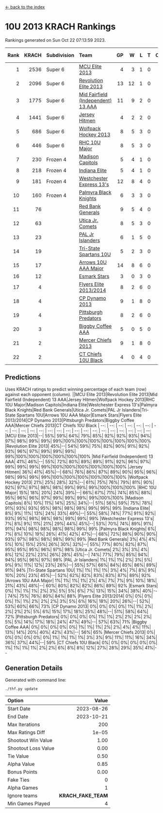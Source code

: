 [<- back to the index](readme.md)
# 10U 2013 KRACH Rankings
Rankings generated on Sun Oct 22 07:13:59 2023.

Rank|KRACH|Subdivision|Team|GP|W|L|T|OTW|OTL|SoS|Exp Wins|Win Diff
---:|---:|:---|:---|---:|---:|---:|---:|---:|---:|---:|---:|---:
1|2536|Super 6|[MCU Elite 2013](https://gamesheetstats.com/seasons/3664/teams/140889/schedule)|4|3|1|0|0|0|851|3.8|-0.0
2|2096|Super 6|[Revolution Elite 2013](https://gamesheetstats.com/seasons/3664/teams/140904/schedule)|13|12|1|0|2|0|292|12.8|-0.0
3|1775|Super 6|[Mid Fairfield (Independent) 13 AAA](https://gamesheetstats.com/seasons/3664/teams/140891/schedule)|11|9|2|0|0|0|584|9.8|-0.0
4|1441|Super 6|[Jersey Hitmen](https://gamesheetstats.com/seasons/3664/teams/140893/schedule)|4|2|2|0|0|0|1507|2.8|-0.0
5|686|Super 6|[Wolfpack Hockey 2013](https://gamesheetstats.com/seasons/3664/teams/140894/schedule)|8|5|3|0|0|0|808|5.8|-0.0
6|446|Super 6|[RHC 10U Major](https://gamesheetstats.com/seasons/3664/teams/140895/schedule)|8|5|3|0|1|0|640|5.8|-0.0
7|230|Frozen 4|[Madison Capitols](https://gamesheetstats.com/seasons/3664/teams/162460/schedule)|5|4|1|0|1|0|80|4.9|0.0
8|218|Frozen 4|[Indiana Elite](https://gamesheetstats.com/seasons/3664/teams/144358/schedule)|5|4|1|0|0|0|81|4.9|0.0
9|181|Frozen 4|[Westchester Express 13's](https://gamesheetstats.com/seasons/3664/teams/140899/schedule)|12|8|4|0|0|0|441|8.8|-0.0
10|160|Frozen 4|[Palmyra Black Knights](https://gamesheetstats.com/seasons/3664/teams/140906/schedule)|6|3|3|0|0|1|325|3.8|-0.0
11|76||[Red Bank Generals](https://gamesheetstats.com/seasons/3664/teams/140896/schedule)|9|5|4|0|0|2|340|5.8|-0.0
12|63||[Utica Jr. Comets](https://gamesheetstats.com/seasons/3664/teams/140900/schedule)|8|5|3|0|1|0|62|5.8|-0.0
13|23||[PAL Jr Islanders](https://gamesheetstats.com/seasons/3664/teams/140903/schedule)|6|1|5|0|1|0|892|1.8|-0.0
14|19||[Tri-State Spartans 10U](https://gamesheetstats.com/seasons/3664/teams/144359/schedule)|5|2|3|0|0|1|114|2.9|0.0
15|17||[Arrows 10U AAA Major](https://gamesheetstats.com/seasons/3664/teams/140902/schedule)|14|8|6|0|0|1|76|8.9|0.0
16|12||[Esmark Stars](https://gamesheetstats.com/seasons/3664/teams/140905/schedule)|3|0|3|0|0|0|1573|0.9|0.0
17|4||[Flyers Elite 2013/2014](https://gamesheetstats.com/seasons/3664/teams/140898/schedule)|8|2|6|0|0|0|54|2.9|0.0
18|4||[CP Dynamo 2013](https://gamesheetstats.com/seasons/3664/teams/140901/schedule)|9|1|8|0|0|1|599|1.9|0.0
19|4||[Pittsburgh Predators](https://gamesheetstats.com/seasons/3664/teams/140907/schedule)|8|2|6|0|0|0|503|2.9|0.0
20|3||[Biggby Coffee AAA](https://gamesheetstats.com/seasons/3664/teams/144357/schedule)|5|0|5|0|0|0|118|0.9|0.0
21|2||[Mercer Chiefs 2013](https://gamesheetstats.com/seasons/3664/teams/140897/schedule)|9|1|8|0|0|0|386|1.9|0.0
22|2||[CT Chiefs 10U Black](https://gamesheetstats.com/seasons/3664/teams/140892/schedule)|4|0|4|0|0|0|44|0.9|0.0

## Predictions
Uses KRACH ratings to predict winning percentage of each team (row) against each opponent (column).
||MCU Elite 2013|Revolution Elite 2013|Mid Fairfield (Independent) 13 AAA|Jersey Hitmen|Wolfpack Hockey 2013|RHC 10U Major|Madison Capitols|Indiana Elite|Westchester Express 13's|Palmyra Black Knights|Red Bank Generals|Utica Jr. Comets|PAL Jr Islanders|Tri-State Spartans 10U|Arrows 10U AAA Major|Esmark Stars|Flyers Elite 2013/2014|CP Dynamo 2013|Pittsburgh Predators|Biggby Coffee AAA|Mercer Chiefs 2013|CT Chiefs 10U Black
| --: | --: | --: | --: | --: | --: | --: | --: | --: | --: | --: | --: | --: | --: | --: | --: | --: | --: | --: | --: | --: | --: | --: 
|MCU Elite 2013|--| 55%| 59%| 64%| 79%| 85%| 92%| 92%| 93%| 94%| 97%| 98%| 99%| 99%| 99%|100%|100%|100%|100%|100%|100%|100%
|Revolution Elite 2013| 45%|--| 54%| 59%| 75%| 82%| 90%| 91%| 92%| 93%| 96%| 97%| 99%| 99%| 99%| 99%|100%|100%|100%|100%|100%|100%
|Mid Fairfield (Independent) 13 AAA| 41%| 46%|--| 55%| 72%| 80%| 89%| 89%| 91%| 92%| 96%| 97%| 99%| 99%| 99%| 99%|100%|100%|100%|100%|100%|100%
|Jersey Hitmen| 36%| 41%| 45%|--| 68%| 76%| 86%| 87%| 89%| 90%| 95%| 96%| 98%| 99%| 99%| 99%|100%|100%|100%|100%|100%|100%
|Wolfpack Hockey 2013| 21%| 25%| 28%| 32%|--| 61%| 75%| 76%| 79%| 81%| 90%| 92%| 97%| 97%| 98%| 98%| 99%| 99%| 99%|100%|100%|100%
|RHC 10U Major| 15%| 18%| 20%| 24%| 39%|--| 66%| 67%| 71%| 74%| 85%| 88%| 95%| 96%| 96%| 97%| 99%| 99%| 99%| 99%|100%|100%
|Madison Capitols|  8%| 10%| 11%| 14%| 25%| 34%|--| 51%| 56%| 59%| 75%| 78%| 91%| 93%| 93%| 95%| 98%| 98%| 98%| 99%| 99%| 99%
|Indiana Elite|  8%|  9%| 11%| 13%| 24%| 33%| 49%|--| 55%| 58%| 74%| 77%| 91%| 92%| 93%| 95%| 98%| 98%| 98%| 99%| 99%| 99%
|Westchester Express 13's|  7%|  8%|  9%| 11%| 21%| 29%| 44%| 45%|--| 53%| 70%| 74%| 89%| 91%| 91%| 94%| 98%| 98%| 98%| 98%| 99%| 99%
|Palmyra Black Knights|  6%|  7%|  8%| 10%| 19%| 26%| 41%| 42%| 47%|--| 68%| 72%| 88%| 90%| 90%| 93%| 97%| 98%| 98%| 98%| 99%| 99%
|Red Bank Generals|  3%|  4%|  4%|  5%| 10%| 15%| 25%| 26%| 30%| 32%|--| 55%| 77%| 80%| 82%| 87%| 95%| 95%| 95%| 96%| 97%| 98%
|Utica Jr. Comets|  2%|  3%|  3%|  4%|  8%| 12%| 22%| 23%| 26%| 28%| 45%|--| 74%| 77%| 79%| 85%| 94%| 94%| 95%| 96%| 97%| 98%
|PAL Jr Islanders|  1%|  1%|  1%|  2%|  3%|  5%|  9%|  9%| 11%| 12%| 23%| 26%|--| 55%| 57%| 66%| 84%| 85%| 86%| 89%| 91%| 94%
|Tri-State Spartans 10U|  1%|  1%|  1%|  1%|  3%|  4%|  7%|  8%|  9%| 10%| 20%| 23%| 45%|--| 52%| 62%| 82%| 83%| 83%| 87%| 89%| 92%
|Arrows 10U AAA Major|  1%|  1%|  1%|  1%|  2%|  4%|  7%|  7%|  9%| 10%| 18%| 21%| 43%| 48%|--| 60%| 80%| 82%| 82%| 86%| 89%| 92%
|Esmark Stars|  0%|  1%|  1%|  1%|  2%|  3%|  5%|  5%|  6%|  7%| 13%| 15%| 34%| 38%| 40%|--| 74%| 75%| 76%| 80%| 84%| 88%
|Flyers Elite 2013/2014|  0%|  0%|  0%|  0%|  1%|  1%|  2%|  2%|  2%|  3%|  5%|  6%| 16%| 18%| 20%| 26%|--| 52%| 53%| 60%| 66%| 73%
|CP Dynamo 2013|  0%|  0%|  0%|  0%|  1%|  1%|  2%|  2%|  2%|  2%|  5%|  6%| 15%| 17%| 18%| 25%| 48%|--| 51%| 58%| 64%| 72%
|Pittsburgh Predators|  0%|  0%|  0%|  0%|  1%|  1%|  2%|  2%|  2%|  2%|  5%|  5%| 14%| 17%| 18%| 24%| 47%| 49%|--| 57%| 63%| 71%
|Biggby Coffee AAA|  0%|  0%|  0%|  0%|  0%|  1%|  1%|  1%|  2%|  2%|  4%|  4%| 11%| 13%| 14%| 20%| 40%| 42%| 43%|--| 56%| 65%
|Mercer Chiefs 2013|  0%|  0%|  0%|  0%|  0%|  0%|  1%|  1%|  1%|  1%|  3%|  3%|  9%| 11%| 11%| 16%| 34%| 36%| 37%| 44%|--| 59%
|CT Chiefs 10U Black|  0%|  0%|  0%|  0%|  0%|  0%|  1%|  1%|  1%|  1%|  2%|  2%|  6%|  8%|  8%| 12%| 27%| 28%| 29%| 35%| 41%|--

## Generation Details

Generated with command line:
```
./thf.py update
```

| Option | Value |
| :----- | ----: |
| Start Date | 2023-08-26 |
| End Date | 2023-10-21 |
| Max Iterations | 200 |
| Max Ratings Diff | 1e-05 |
| Shootout Win Value | 1.00 |
| Shootout Loss Value | 0.00 |
| Tie Value | 0.50 |
| Alpha Value | 0.85 |
| Bonus Points | 0.00 |
| Fake Ties | 0 |
| Alpha Games | 1 |
| Ignore teams | __KRACH_FAKE_TEAM__ |
| Min Games Played | 4 |


